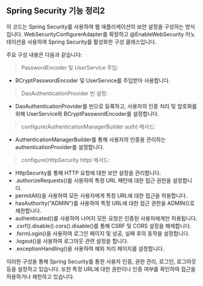 ## Spring Security 기능 정리2

이 코드는 Spring Security를 사용하여 웹 애플리케이션의 보안 설정을 구성하는 방식입니다. WebSecurityConfigurerAdapter를 확장하고 @EnableWebSecurity 어노테이션을 사용하여 Spring Security를 활성화한 구성 클래스입니다.

주요 구성 내용은 다음과 같습니다:

> PasswordEncoder 및 UserService 주입:
- BCryptPasswordEncoder 및 UserService를 주입받아 사용합니다.

> DaoAuthenticationProvider 빈 설정:
- DaoAuthenticationProvider를 빈으로 등록하고, 사용자의 인증 처리 및 암호화를 위해 UserService와 BCryptPasswordEncoder를 설정합니다.

> configure(AuthenticationManagerBuilder auth) 메서드:
- AuthenticationManagerBuilder를 통해 사용자의 인증을 관리하는 authenticationProvider를 설정합니다.

> configure(HttpSecurity http) 메서드:
- HttpSecurity를 통해 HTTP 요청에 대한 보안 설정을 관리합니다.
- .authorizeRequests()를 사용하여 특정 URL 패턴에 대한 접근 권한을 설정합니다.
- permitAll()을 사용하여 모든 사용자에게 특정 URL에 대한 접근을 허용합니다.
- hasAuthority("ADMIN")를 사용하여 특정 URL에 대한 접근 권한을 ADMIN으로 제한합니다.
- authenticated()를 사용하여 나머지 모든 요청은 인증된 사용자에게만 허용됩니다.
- .csrf().disable().cors().disable()를 통해 CSRF 및 CORS 설정을 해제합니다.
- .formLogin()을 사용하여 로그인 페이지 및 성공, 실패 후의 동작을 설정합니다.
- .logout()을 사용하여 로그아웃 관련 설정을 합니다.
- .exceptionHandling()을 사용하여 예외 처리 페이지를 설정합니다.

이러한 구성을 통해 Spring Security를 통한 사용자 인증, 권한 관리, 로그인, 로그아웃 등을 설정하고 있습니다. 또한 특정 URL에 대한 권한이나 인증 여부를 확인하여 접근을 허용하거나 제한하고 있습니다.





